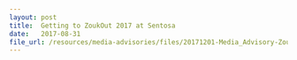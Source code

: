 ```yaml
---
layout: post
title:  Getting to ZoukOut 2017 at Sentosa 
date:   2017-08-31
file_url: /resources/media-advisories/files/20171201-Media_Advisory-ZoukOut 2017.pdf
---
```

